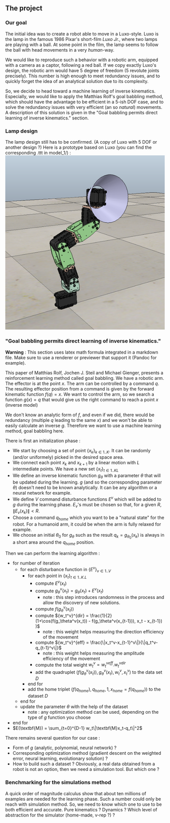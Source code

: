 ## The project
### Our goal
The initial idea was to create a robot able to move in a Luxo-style. Luxo is
the lamp in the famous 1986 Pixar's short-film *Luxo Jr.*, where two lamps
are playing with a ball. At some point in the film, the lamp seems to follow
the ball with head movements in a very *human*-way.

We would like to reproduce such a behavior with a robotic arm, equipped with a
camera as a captor, following a red ball. If we copy exactly Luxo's design,
the robotic arm would have 5 degree of freedom (5 revolute joints precisely).
This number is high enough to meet redundancy issues, and to quickly forget the
idea of an analytical solution due to its complexity.

So, we decide to head toward a machine learning of inverse kinematics.
Especially, we would like to apply the Matthias Rolf's goal babbling method,
which should have the advantage to be efficient in a 5-ish DOF case, and to
solve the redundancy issues with very efficient (an so *natural*) movements.
A description of this solution is given in the "Goal babbling permits direct
learning of inverse kinematics." section.


### Lamp design
The lamp design still has to be confirmed. (A copy of Luxo with 5 DOF or
another design ?)
Here is a prototype based on Luxo (you can find the corresponding .ttt in
model_1/) :
![Design of Luxo_1](design_luxo_1.png)

### "Goal babbling permits direct learning of inverse kinematics."
**Warning** : This section uses latex math formula integrated in a markdown
file. Make sure to use a renderer or previewer that support it (Pandoc for
  example).

This paper of Matthias Rolf, Jochen J. Steil and Michael Gienger, presents a
reinforcement learning method called goal babbling.
We have a robotic arm. The effector is at the point $x$. The arm can be
controlled by a command $q$. The resulting effector position from a command
is given by the forward kinematic function $f(q)=x$. We want to control
the arm, so we search a function $g(x)=q$ that would give us the right
command to reach a point $x$ (inverse model)

We don't know an analytic form of $f$, and even if we did, there would be
redundancy (multiple $q$ leading to the same $x$) and we won't be able to
easily calculate an inverse $g$. Therefore we want to use a machine learning
method, goal babbling here.

There is first an initialization phase :
* We start by choosing a set of point $\{x_k\}_{k\in 1..K}$. It can be
randomly (and/or uniformely) picked in the desired space area.
* We connect each point $x_k$ and $x_{k+1}$ by a linear motion with $L$
intermediate points. We have a new set $\{x_t\}_{t\in 1..KL}$
* We define an inverse kinematic function $g_\theta$ with a parameter
$\theta$ that will be updated during the learning. $g$ (and so the
corresponding parameter $\theta$) doesn't need to be known analytically. It can
be any algorithm or a neural network for example.
* We define $V$ command disturbance functions $E^v$ which will be added to $g$
during the learning phase. $E_v$'s must be chosen so that, for a given $R$,
$\|E_v(x_k)\|<R$.
* Choose a command $q_{home}$ which you want to be a "natural state" for the
robot. For a humanoid arm, it could be when the arm is fully relaxed for
example.
* We choose an initial $\theta_0$ for $g_\theta$ such as the result
$q_k=g_{\theta_0}(x_k)$ is always in a short area around the $q_{home}$
position.

Then we can perform the learning algorithm :

* for number of iteration
  * for each disturbance function in $\{E^v\}_{v\in 1..V}$
    * for each point in $\{x_t\}_{t\in 1..K.L}$
      * compute $E^v(x_t)$
      * compute $g_\theta^v(x_t) = g_\theta(x_t) + E^v(x_t)$
        * note : this step introduces randomness in the process and allow the
          discovery of new solutions.
      * compute $f(g_\theta^v(x_t))$
      * compute ${w_t^v}^{dir} = \frac{1}{2} (1+\cos(f(g_\theta^v(x_t)) -
        f(g_\theta^v(x_{t-1})), x_t - x_{t-1}) )$
        * note : this weight helps measuring the direction efficiency of the movement
      * compute ${w_t^v}^{eff} =
        \frac{\|x_t^v-x_{t-1}^v\|}{\|q_t^v-q_{t-1}^v\|}$
        * note : this weight helps measuring the amplitude efficiency of the movement
      * compute the total weight $w_t^v = {w_t^v}^{eff}.{w_t^v}^{dir}$
      * add the quadruplet $(f(g_\theta^v(x_t)), g_\theta^v(x_t), w_t^v, x_t^v)$ to
        the data set $D$
    * end for
    * add the home triplet $(f(q_{home}), q_{home}, 1, x_{home}=f(q_{home}))$ to the dataset $D$  
  * end for
  * update the parameter $\theta$ with the help of the dataset
    * note : any optimization method can be used, depending on the type of $g$
      function you choose
* end for
* $E(\textbf{M}) = \sum_{t=0}^{D-1} w_t\|\textbf{M}x_t-q_t\|^2$

There remains several question for our case :
* Form of $g$ (analytic, polynomial, neural network) ?
* Corresponding optimization method (gradient descent on the weighted error,
neural learning, evolutionary solution) ?
* How to build such a dataset ? Obviously, a real data obtained from a robot
  is not an option, then we need a simulation tool. But which one ?

### Benchmarking for the simulations method
A quick order of magnitude calculus show that about ten millions of examples
are needed for the learning phase. Such a number could only be reach with
simulation method. So, we need to know which one to use to be both efficient
and accurate. Pure kinematics ? Dynamics ? Which level of abstraction for the
simulator (home-made, v-rep ?) ?
